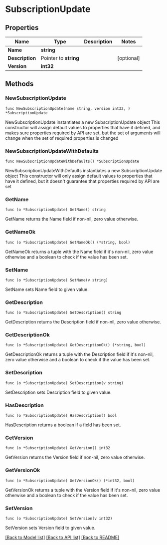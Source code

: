 # SubscriptionUpdate

## Properties

Name | Type | Description | Notes
------------ | ------------- | ------------- | -------------
**Name** | **string** |  | 
**Description** | Pointer to **string** |  | [optional] 
**Version** | **int32** |  | 

## Methods

### NewSubscriptionUpdate

`func NewSubscriptionUpdate(name string, version int32, ) *SubscriptionUpdate`

NewSubscriptionUpdate instantiates a new SubscriptionUpdate object
This constructor will assign default values to properties that have it defined,
and makes sure properties required by API are set, but the set of arguments
will change when the set of required properties is changed

### NewSubscriptionUpdateWithDefaults

`func NewSubscriptionUpdateWithDefaults() *SubscriptionUpdate`

NewSubscriptionUpdateWithDefaults instantiates a new SubscriptionUpdate object
This constructor will only assign default values to properties that have it defined,
but it doesn't guarantee that properties required by API are set

### GetName

`func (o *SubscriptionUpdate) GetName() string`

GetName returns the Name field if non-nil, zero value otherwise.

### GetNameOk

`func (o *SubscriptionUpdate) GetNameOk() (*string, bool)`

GetNameOk returns a tuple with the Name field if it's non-nil, zero value otherwise
and a boolean to check if the value has been set.

### SetName

`func (o *SubscriptionUpdate) SetName(v string)`

SetName sets Name field to given value.


### GetDescription

`func (o *SubscriptionUpdate) GetDescription() string`

GetDescription returns the Description field if non-nil, zero value otherwise.

### GetDescriptionOk

`func (o *SubscriptionUpdate) GetDescriptionOk() (*string, bool)`

GetDescriptionOk returns a tuple with the Description field if it's non-nil, zero value otherwise
and a boolean to check if the value has been set.

### SetDescription

`func (o *SubscriptionUpdate) SetDescription(v string)`

SetDescription sets Description field to given value.

### HasDescription

`func (o *SubscriptionUpdate) HasDescription() bool`

HasDescription returns a boolean if a field has been set.

### GetVersion

`func (o *SubscriptionUpdate) GetVersion() int32`

GetVersion returns the Version field if non-nil, zero value otherwise.

### GetVersionOk

`func (o *SubscriptionUpdate) GetVersionOk() (*int32, bool)`

GetVersionOk returns a tuple with the Version field if it's non-nil, zero value otherwise
and a boolean to check if the value has been set.

### SetVersion

`func (o *SubscriptionUpdate) SetVersion(v int32)`

SetVersion sets Version field to given value.



[[Back to Model list]](../README.md#documentation-for-models) [[Back to API list]](../README.md#documentation-for-api-endpoints) [[Back to README]](../README.md)


